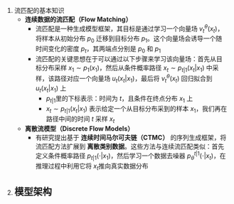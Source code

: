 1. 流匹配的基本知识
	- **连续数据的流匹配（Flow Matching）**
		- 流匹配是一种生成模型框架，其目标是通过学习一个向量场 $v_t^\theta(x_t)$，将样本从初始分布 $p_0$ 迁移到目标分布 $p_1$。这个向量场会诱导一个随时间变化的密度 $p_t$，其两端点分别是 $p_0$ 和 $p_1$
		- 流匹配的关键思想在于可以通过以下步骤来学习该向量场：首先从目标分布采样 $x_1 \sim p_1(x_1)$，然后从条件概率路径 $x_t \sim p_{t|1}(x_t|x_1)$ 中采样，该路径对应一个向量场 $u_t(x_t|x_1)$，最后将 $v_t^\theta(x_t)$ 回归拟合到 $u_t(x_t|x_1)$ 上
			- $p_{t|1}$​ 里的下标表示：时间为 $t$，且条件在终点分布 $x_1$ 上
			- $x_t \sim p_{t|1}(x_t|x_1)$ 表示给定一个从目标分布采到的样本 $x_1$​，我们再在路径中间的时间 $t$ 采样 $x_t$​
	- **离散流模型（Discrete Flow Models）**
		- 有研究提出基于 **连续时间马尔可夫链（CTMC）** 的序列生成框架，将流匹配方法扩展到 **离散类别数据**。这些方法与连续流匹配类似：首先定义条件概率路径 $p_{t|1}(\cdot|x_1)$，然后学习一个数据去噪器 $p_\theta^{t|1}(\cdot|x_t)$，在推理过程中利用它将 $x_t$​ 推向真实数据分布
2. 模型架构
	- 